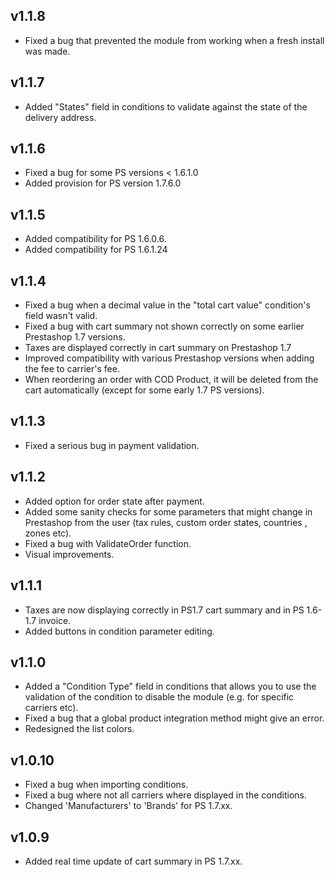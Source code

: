 ## v1.1.8
* Fixed a bug that prevented the module from working when a fresh install was made.
## v1.1.7
* Added "States" field in conditions to validate against the state of the delivery address.
## v1.1.6
* Fixed a bug for some PS versions < 1.6.1.0
* Added provision for PS version 1.7.6.0
## v1.1.5
* Added compatibility for PS 1.6.0.6.
* Added compatibility for PS 1.6.1.24
## v1.1.4
* Fixed a bug when a decimal value in the "total cart value" condition's field wasn't valid.
* Fixed a bug with cart summary not shown correctly on some earlier Prestashop 1.7 versions.
* Taxes are displayed correctly in cart summary on Prestashop 1.7
* Improved compatibility with various Prestashop versions when adding the fee to carrier's fee.
* When reordering an order with COD Product, it will be deleted from the cart automatically (except for some early 1.7 PS versions).
## v1.1.3
* Fixed a serious bug in payment validation.
## v1.1.2
* Added option for order state after payment.
* Added some sanity checks for some parameters that might change in Prestashop from the user (tax rules, custom order states, countries , zones etc).
* Fixed a bug with ValidateOrder function.
* Visual improvements.
## v1.1.1
* Taxes are now displaying correctly in PS1.7 cart summary and in PS 1.6-1.7 invoice.
* Added buttons in condition parameter editing.
## v1.1.0
* Added a "Condition Type" field in conditions that allows you to use the validation of the condition to disable the module (e.g. for specific carriers etc).
* Fixed a bug that a global product integration method might give an error.
* Redesigned the list colors.
## v1.0.10
* Fixed a bug when importing conditions.
* Fixed a bug where not all carriers where displayed in the conditions.
* Changed 'Manufacturers' to 'Brands' for PS 1.7.xx.
## v1.0.9
* Added real time update of cart summary in PS 1.7.xx.